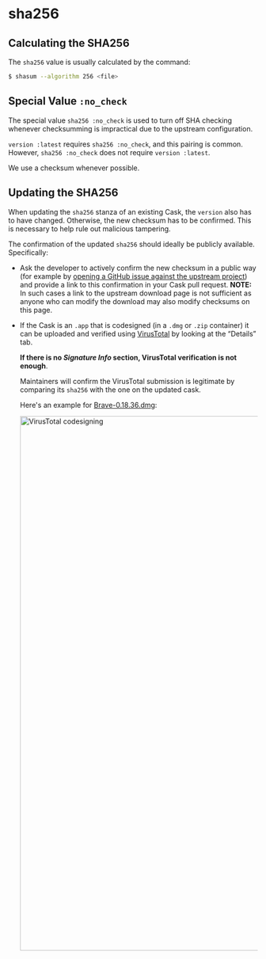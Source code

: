 # sha256

## Calculating the SHA256

The `sha256` value is usually calculated by the command:

```bash
$ shasum --algorithm 256 <file>
```

## Special Value `:no_check`

The special value `sha256 :no_check` is used to turn off SHA checking whenever checksumming is impractical due to the upstream configuration.

`version :latest` requires `sha256 :no_check`, and this pairing is common. However, `sha256 :no_check` does not require `version :latest`.

We use a checksum whenever possible.

## Updating the SHA256

When updating the `sha256` stanza of an existing Cask, the `version` also has to have changed. Otherwise, the new checksum has to be confirmed. This is necessary to help rule out malicious tampering.

The confirmation of the updated `sha256` should ideally be publicly available. Specifically:

- Ask the developer to actively confirm the new checksum in a public way (for example by [opening a GitHub issue against the upstream project](https://github.com/chris2511/xca/issues/77)) and provide a link to this confirmation in your Cask pull request. **NOTE:** In such cases a link to the upstream download page is not sufficient as anyone who can modify the download may also modify checksums on this page.

- If the Cask is an `.app` that is codesigned (in a `.dmg` or `.zip` container) it can be uploaded and verified using [VirusTotal](https://www.virustotal.com/) by looking at the “Details” tab. 

   **If there is no *Signature Info* section, VirusTotal verification is not enough**.

   Maintainers will confirm the VirusTotal submission is legitimate by comparing its `sha256` with the one on the updated cask.
   
   Here's an example for [Brave-0.18.36.dmg](https://www.virustotal.com/#/file/0aa0ebfd310a627f4ba50c518bd141764a4b0335d5bc244d3cc8fa1538bfaef0/details):
   
    <img src="https://i.imgur.com/Jiyllps.png" width="1080px" alt="VirusTotal codesigning">

